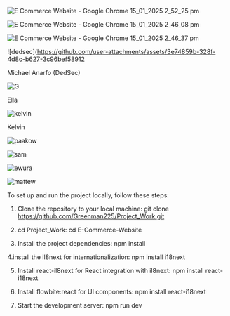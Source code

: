 ![E Commerce Website - Google Chrome 15_01_2025 2_52_25 pm](https://github.com/user-attachments/assets/09599f82-0a03-4b84-a982-25bbc23a0a98)



![E Commerce Website - Google Chrome 15_01_2025 2_46_08 pm](https://github.com/user-attachments/assets/35691680-d281-42f2-a095-b05b9f49cfee)


![E Commerce Website - Google Chrome 15_01_2025 2_46_37 pm](https://github.com/user-attachments/assets/e3d531d3-e122-4776-b154-e75d46eebc5d)









![dedsec](https://github.com/user-attachments/assets/3e74859b-328f-4d8c-b627-3c96bef58912


Michael Anarfo (DedSec)


![G](https://github.com/user-attachments/assets/c05e66bb-059f-4446-9212-1c2a52aa4c75)

Ella


![kelvin](https://github.com/user-attachments/assets/a945dfac-f099-4184-aa9d-f951d818f6f2)

Kelvin

![paakow](https://github.com/user-attachments/assets/e53c4eb8-1d48-432f-9a41-640b998fec99)


![sam](https://github.com/user-attachments/assets/54a0bbc4-2b82-4bb3-b5ed-b8a2853cfc09)


![ewura](https://github.com/user-attachments/assets/4126a32a-00c2-4580-ae7a-dd35fed352cf)



![mattew](https://github.com/user-attachments/assets/d5f3be8d-5fc7-40ea-b8b3-3cd6cacb8b28)








To set up and run the project locally, follow these steps:
1. Clone the repository to your local machine:
   git clone https://github.com/Greenman225/Project_Work.git

2. cd Project_Work:
   cd E-Commerce-Website

3. Install the project dependencies:
   npm install

4.install the il8next for internationalization:
  npm install i18next

5. Install react-il8next for React integration with il8next:
   npm install react-i18next

6. Install flowbite:react for UI components:
    npm install react-i18next

7. Start the development server:
   npm run dev

 
  
